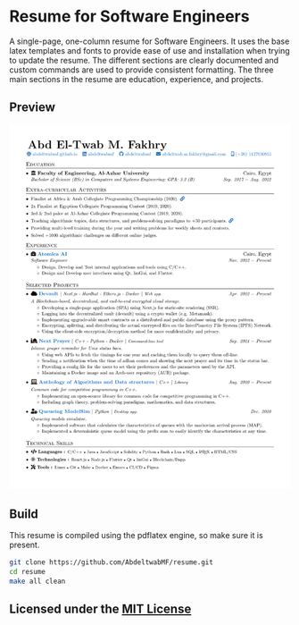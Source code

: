 # Resume for Software Engineers

A single-page, one-column resume for Software Engineers. It uses the base latex templates and fonts to provide ease of use and installation when trying to update the resume. The different sections are clearly documented and custom commands are used to provide consistent formatting. The three main sections in the resume are education, experience, and projects.

## Preview

![RESUME PREVIEW](preview.png)

## Build

This resume is compiled using the pdflatex engine, so make sure it is present.

```bash
git clone https://github.com/AbdeltwabMF/resume.git
cd resume
make all clean
```

## Licensed under the [MIT License](LICENSE)
